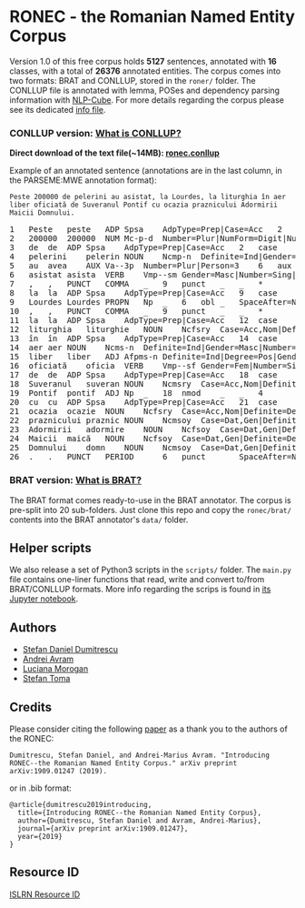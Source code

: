# RONEC - the Romanian Named Entity Corpus 

Version 1.0 of this free corpus holds **5127** sentences, annotated with **16** classes, with a total of **26376** annotated entities. The corpus comes into two formats: BRAT and CONLLUP, stored in the `roner/` folder. The CONLLUP file is annotated with lemma, POSes and dependency parsing information with [NLP-Cube](https://github.com/adobe/NLP-Cube). For more details regarding the corpus please see its dedicated [info file](ronec/README.md).

### CONLLUP version: [What is CONLLUP?](http://universaldependencies.org/ext-format.html)
**Direct download of the text file(~14MB): [ronec.conllup](ronec/conllup/ronec.conllup)**

Example of an annotated sentence (annotations are in the last column, in the PARSEME:MWE annotation format):

``Peste 200000 de pelerini au asistat, la Lourdes, la liturghia în aer liber oficiată de Suveranul Pontif cu ocazia praznicului Adormirii Maicii Domnului.``

<pre>
1	Peste	peste	ADP	Spsa	AdpType=Prep|Case=Acc	2	advmod	_	_	*
2	200000	200000	NUM	Mc-p-d	Number=Plur|NumForm=Digit|NumType=Card	4	nummod	_	_	1:NUMERIC_VALUE
3	de	de	ADP	Spsa	AdpType=Prep|Case=Acc	2	case	_	_	*
4	pelerini	pelerin	NOUN	Ncmp-n	Definite=Ind|Gender=Masc|Number=Plur	6	nsubj	_	_	2:PERSON
5	au	avea	AUX	Va--3p	Number=Plur|Person=3	6	aux	_	_	*
6	asistat	asista	VERB	Vmp--sm	Gender=Masc|Number=Sing|VerbForm=Part	0	root	_	SpaceAfter=No	*
7	,	,	PUNCT	COMMA	_	9	punct	_	_	*
8	la	la	ADP	Spsa	AdpType=Prep|Case=Acc	9	case	_	_	*
9	Lourdes	Lourdes	PROPN	Np	_	6	obl	_	SpaceAfter=No	3:GPE
10	,	,	PUNCT	COMMA	_	9	punct	_	_	*
11	la	la	ADP	Spsa	AdpType=Prep|Case=Acc	12	case	_	_	*
12	liturghia	liturghie	NOUN	Ncfsry	Case=Acc,Nom|Definite=Def|Gender=Fem|Number=Sing	6	obl	_	_	*
13	în	în	ADP	Spsa	AdpType=Prep|Case=Acc	14	case	_	_	*
14	aer	aer	NOUN	Ncms-n	Definite=Ind|Gender=Masc|Number=Sing	12	nmod	_	_	*
15	liber	liber	ADJ	Afpms-n	Definite=Ind|Degree=Pos|Gender=Masc|Number=Sing	14	amod	_	_	*
16	oficiată	oficia	VERB	Vmp--sf	Gender=Fem|Number=Sing|VerbForm=Part	12	acl	_	_	*
17	de	de	ADP	Spsa	AdpType=Prep|Case=Acc	18	case	_	_	*
18	Suveranul	suveran	NOUN	Ncmsry	Case=Acc,Nom|Definite=Def|Gender=Masc|Number=Sing	16	nmod:agent	_	_	4:PERSON
19	Pontif	pontif	ADJ	Np	_	18	nmod	_	_	4
20	cu	cu	ADP	Spsa	AdpType=Prep|Case=Acc	21	case	_	_	*
21	ocazia	ocazie	NOUN	Ncfsry	Case=Acc,Nom|Definite=Def|Gender=Fem|Number=Sing	16	obl	_	_	*
22	praznicului	praznic	NOUN	Ncmsoy	Case=Dat,Gen|Definite=Def|Gender=Masc|Number=Sing	21	nmod	_	_	*
23	Adormirii	adormire	NOUN	Ncfsoy	Case=Dat,Gen|Definite=Def|Gender=Fem|Number=Sing	22	nmod	_	_	5:EVENT
24	Maicii	maică	NOUN	Ncfsoy	Case=Dat,Gen|Definite=Def|Gender=Fem|Number=Sing	23	nmod	_	_	5
25	Domnului	domn	NOUN	Ncmsoy	Case=Dat,Gen|Definite=Def|Gender=Masc|Number=Sing	23	nmod	_	SpaceAfter=No	5
26	.	.	PUNCT	PERIOD	_	6	punct	_	SpaceAfter=No	*
</pre>

### BRAT version: [What is BRAT?](http://brat.nlplab.org/)
The BRAT format comes ready-to-use in the BRAT annotator. The corpus is pre-split into 20 sub-folders. Just clone this repo and copy the `ronec/brat/` contents into the BRAT annotator's `data/` folder.

## Helper scripts

We also release a set of Python3 scripts in the `scripts/` folder. The `main.py` file contains one-liner functions that read, write and convert to/from BRAT/CONLLUP formats. More info regarding the scrips is found in [its Jupyter notebook](scripts/examples.ipynb).

## Authors
+ [Stefan Daniel Dumitrescu](https://www.linkedin.com/in/stefandumitrescu/)
+ [Andrei Avram](https://ro.linkedin.com/in/andrei-marius-avram-80698a169) 
+ [Luciana Morogan](https://www.linkedin.com/in/luciana-morogan-a7879568/)
+ [Stefan Toma](https://www.linkedin.com/in/stefan-adrian-toma-00a6b770/)

## Credits
Please consider citing the following [paper](https://arxiv.org/abs/1909.01247) as a thank you to the authors of the RONEC: 
```
Dumitrescu, Stefan Daniel, and Andrei-Marius Avram. "Introducing RONEC--the Romanian Named Entity Corpus." arXiv preprint arXiv:1909.01247 (2019).
```
or in .bib format:
```
@article{dumitrescu2019introducing,
  title={Introducing RONEC--the Romanian Named Entity Corpus},
  author={Dumitrescu, Stefan Daniel and Avram, Andrei-Marius},
  journal={arXiv preprint arXiv:1909.01247},
  year={2019}
}
```

## Resource ID
[ISLRN Resource ID](http://www.islrn.org/resources/723-333-596-623-8/)

